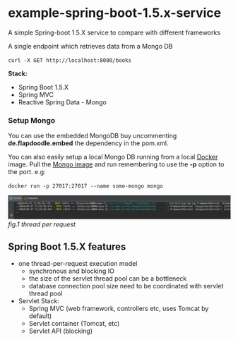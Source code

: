 # example-spring-boot-1.5.x-service
A simple Spring-boot 1.5.X service to compare with different frameworks

A single endpoint which retrieves data from a Mongo DB

`curl -X GET http://localhost:8080/books`

**Stack:**
- Spring Boot 1.5.X
- Spring MVC
- Reactive Spring Data - Mongo

### Setup Mongo

You can use the embedded MongoDB buy uncommenting **de.flapdoodle.embed** the dependency in the pom.xml.

You can also easily setup a local Mongo DB running from a local [Docker](https://www.docker.com/docker-mac) image. Pull the [Mongo image](https://hub.docker.com/_/mongo/) and run remembering to use the **-p** option to the port. e.g:

`docker run -p 27017:27017 --name some-mongo mongo`

![per_thread_handling.png](per_thread_handling.png)
_fig.1 thread per request_


## Spring Boot 1.5.X features

* one thread-per-request execution model
    - synchronous and blocking IO
    - the size of the servlet thread pool can be a bottleneck
    - database connection pool size need to be coordinated with servlet thread pool
* Servlet Stack: 
    - Spring MVC (web framework, controllers etc, uses Tomcat by default)
    - Servlet container (Tomcat, etc)
    - Servlet API (blocking)